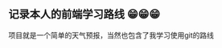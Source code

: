 ## 记录本人的前端学习路线 😁😁😁

<p>
  项目就是一个简单的天气预报，当然也包含了我学习使用git的路线
</p>

<!--
**Soberwww1/Soberwww1** is a ✨ _special_ ✨ repository because its `README.md` (this file) appears on your GitHub profile.

Here are some ideas to get you started:

- 🔭 I’m currently working on ...
- 🌱 I’m currently learning ...
- 👯 I’m looking to collaborate on ...
- 🤔 I’m looking for help with ...
- 💬 Ask me about ...
- 📫 How to reach me: ...
- 😄 Pronouns: ...
- ⚡ Fun fact: ...
-->
